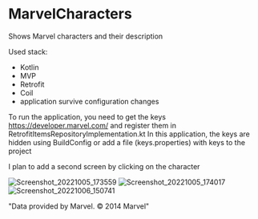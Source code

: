 # MarvelCharacters
Shows Marvel characters and their description

Used stack:
- Kotlin
- MVP
- Retrofit
- Coil
- application survive configuration changes

To run the application, you need to get the keys https://developer.marvel.com/ 
and register them in RetrofitItemsRepositoryImplementation.kt
In this application, the keys are hidden using BuildConfig or add a file (keys.properties) with keys to the project

I plan to add a second screen by clicking on the character

![Screenshot_20221005_173559](https://user-images.githubusercontent.com/62517705/194339783-095caf20-5c59-4431-8278-983419938029.jpg) ![Screenshot_20221005_174017](https://user-images.githubusercontent.com/62517705/194339835-07444f33-594f-4545-8818-c4a8df540aee.jpg)
![Screenshot_20221006_150741](https://user-images.githubusercontent.com/62517705/194339888-e0ae96ac-7222-4c71-8fdf-22b646f2e965.jpg)




"Data provided by Marvel. © 2014 Marvel"
